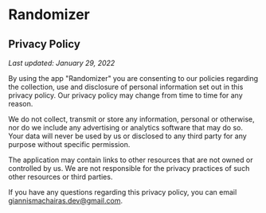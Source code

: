 # Randomizer
## Privacy Policy

*Last updated: January 29, 2022*

By using the app "Randomizer" you are consenting to our policies regarding the collection, use and disclosure of personal information set out in this privacy policy. Our privacy policy may change from time to time for any reason.

We do not collect, transmit or store any information, personal or otherwise, nor do we include any advertising or analytics software that may do so. Your data will never be used by us or disclosed to any third party for any purpose without specific permission.

The application may contain links to other resources that are not owned or controlled by us. We are not responsible for the privacy practices of such other resources or third parties.

If you have any questions regarding this privacy policy, you can email <giannismachairas.dev@gmail.com>.

